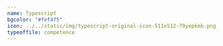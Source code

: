 ```yaml
---
name: Typescript
bgcolor: "#fef4f5"
icon: ../../static/img/typescript-original-icon-511x512-79yepkmb.png
typeoffile: competence
---
```

